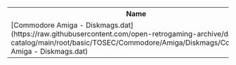 <table>
<tr><th>Name</th><th>Size</th></tr>
<tr><td>
[Commodore Amiga - Diskmags.dat](https://raw.githubusercontent.com/open-retrogaming-archive/dat-catalog/main/root/basic/TOSEC/Commodore/Amiga/Diskmags/Commodore Amiga - Diskmags.dat)
</td><td>1097086</td></tr>
</table>
